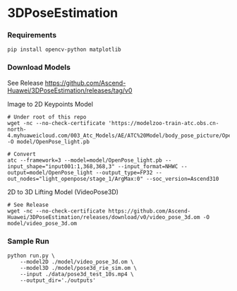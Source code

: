 # 3DPoseEstimation


### Requirements 
```
pip install opencv-python matplotlib
```

### Download Models
See Release https://github.com/Ascend-Huawei/3DPoseEstimation/releases/tag/v0

Image to 2D Keypoints Model
```
# Under root of this repo
wget -nc --no-check-certificate 'https://modelzoo-train-atc.obs.cn-north-4.myhuaweicloud.com/003_Atc_Models/AE/ATC%20Model/body_pose_picture/OpenPose_light.pb' -O model/OpenPose_light.pb

# Convert
atc --framework=3 --model=model/OpenPose_light.pb --input_shape="input001:1,368,368,3" --input_format=NHWC --output=model/OpenPose_light --output_type=FP32 --out_nodes="light_openpose/stage_1/ArgMax:0" --soc_version=Ascend310

```

2D to 3D Lifting Model (VideoPose3D)
``` 
# See Release
wget -nc --no-check-certificate https://github.com/Ascend-Huawei/3DPoseEstimation/releases/download/v0/video_pose_3d.om -O model/video_pose_3d.om
```

### Sample Run
```
python run.py \
    --model2D ./model/video_pose_3d.om \
    --model3D ./model/pose3d_rie_sim.om \
    --input ./data/pose3d_test_10s.mp4 \
    --output_dir='./outputs'
```
